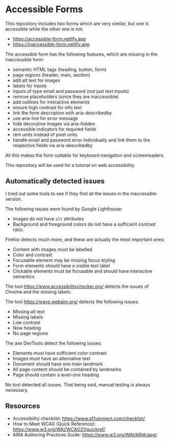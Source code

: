 # Accessible Forms

This repository includes two forms which are very similar, but one is accessible while the other one is not.

-   https://accessible-form.netlify.app
-   https://inaccessible-form.netlify.app

The accessible form has the following features, which are missing in the inaccessible form:

-   semantic HTML tags (heading, button, form)
-   page regions (header, main, section)
-   add alt text for images
-   labels for inputs
-   inputs of type email and password (not just text inputs)
-   remove placeholders (since they are inaccessible)
-   add outlines for interactive elements
-   ensure high contrast for info text
-   link the form description with aria-describedby
-   use aria-live for error message
-   hide decorative images via aria-hidden
-   accessible indicators for required fields
-   rem units instead of pixel units
-   handle email and password error individually and link them to the respective fields via aria-describedby

All this makes the form suitable for keyboard navigation and screenreaders.

This repository will be used for a tutorial on web accessibility.

## Automatically detected issues

I tried out some tools to see if they find all the issues in the inaccessible version.

The following issues were found by Google Lighthouse:

-   Images do not have `alt` attributes
-   Background and foreground colors do not have a sufficient contrast ratio.

Firefox detects much more, and these are actually the most important ones:

-   Content with images must be labelled
-   Color and contrast
-   Focusable element may be missing focus styling
-   Form elements should have a visible text label
-   Clickable elements must be focusable and should have interactive semantics

The tool https://www.accessibilitychecker.org/ detects the issues of Chrome and the missing labels.

The tool https://wave.webaim.org/ detects the following issues:

-   Missing alt text
-   Missing labels
-   Low contrast
-   Now heading
-   No page regions

The axe DevTools detect the following issues:

-   Elements must have sufficient color contrast
-   Images must have an alternative text
-   Document should have one main landmark
-   All page content should be contained by landmarks
-   Page should contain a level-one heading

No tool detected all issues. That being said, manual testing is always necessary.

## Resources

-   Accessibility checklist: https://www.a11yproject.com/checklist/
-   How to Meet WCAG (Quick Reference): https://www.w3.org/WAI/WCAG21/quickref/
-   ARIA Authoring Practices Guide: https://www.w3.org/WAI/ARIA/apg/
